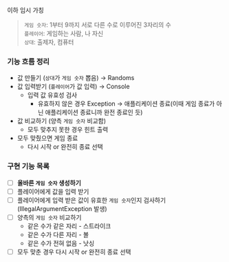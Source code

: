 이하 임시 가칭
> `게임 숫자`: 1부터 9까지 서로 다른 수로 이루어진 3자리의 수  
> `플레이어`: 게임하는 사람, 나 자신  
> `상대`: 출제자, 컴퓨터

### 기능 흐름 정리

- 값 만들기 (`상대`가 `게임 숫자` 뽑음) → Randoms
- 값 입력받기 (`플레이어`가 값 입력) → Console
    - 입력 값 유효성 검사
        - 유효하지 않은 경우 Exception → 애플리케이션 종료(이때 게임 종료가 아닌 애플리케이션 종료니까 완전 종료인 듯)
- 값 비교하기 (양측 `게임 숫자` 비교함)
    - 모두 맞추지 못한 경우 힌트 출력
- 모두 맞췄으면 게임 종료
    - 다시 시작 or 완전히 종료 선택

### 구현 기능 목록

- [ ] **올바른 `게임 숫자` 생성하기**
- [ ] 플레이어에게 값을 입력 받기
- [ ] 플레이어에게 입력 받은 값이 유효한 `게임 숫자`인지 검사하기(IllegalArgumentException 발생)
- [ ] 양측의 `게임 숫자` 비교하기
    - 같은 수가 같은 자리 - 스트라이크
    - 같은 수가 다른 자리 - 볼
    - 같은 수가 전혀 없음 - 낫싱
- [ ] 모두 맞춘 경우 다시 시작 or 완전히 종료 선택